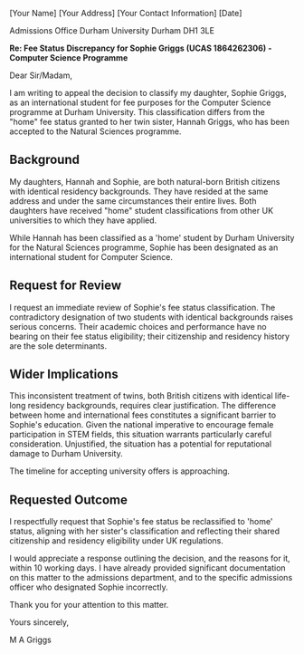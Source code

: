 
[Your Name]
[Your Address]
[Your Contact Information]
[Date]

Admissions Office
Durham University
Durham DH1 3LE

**Re: Fee Status Discrepancy for Sophie Griggs (UCAS 1864262306) - Computer Science Programme**

Dear Sir/Madam,

I am writing to appeal the decision to classify my daughter, Sophie Griggs, as an international student for fee purposes for the Computer Science programme at Durham University. This classification differs from the "home" fee status granted to her twin sister, Hannah Griggs, who has been accepted to the Natural Sciences programme.

## Background

My daughters, Hannah and Sophie, are both natural-born British citizens with identical residency backgrounds. They have resided at the same address and under the same circumstances their entire lives.  Both daughters have received "home" student classifications from other UK universities to which they have applied.

While Hannah has been classified as a 'home' student by Durham University for the Natural Sciences programme, Sophie has been designated as an international student for Computer Science.

## Request for Review

I request an immediate review of Sophie's fee status classification.  The contradictory designation of two students with identical backgrounds raises serious concerns. Their academic choices and performance have no bearing on their fee status eligibility; their citizenship and residency history are the sole determinants.

## Wider Implications

This inconsistent treatment of twins, both British citizens with identical life-long residency backgrounds, requires clear justification. The difference between home and international fees constitutes a significant barrier to Sophie's education. Given the national imperative to encourage female participation in STEM fields, this situation warrants particularly careful consideration. Unjustified, the situation has a potential for reputational damage to Durham University.

The timeline for accepting university offers is approaching.

## Requested Outcome

I respectfully request that Sophie's fee status be reclassified to 'home' status, aligning with her sister's classification and reflecting their shared citizenship and residency eligibility under UK regulations.

I would appreciate a response outlining the decision, and the reasons for it, within 10 working days. I have already provided significant documentation on this matter to the admissions department, and to the specific admissions officer who designated Sophie incorrectly.

Thank you for your attention to this matter.

Yours sincerely,

M A Griggs

